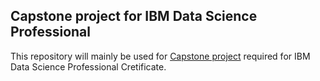 ## Capstone project for IBM Data Science Professional

This repository will mainly be used for [Capstone project](https://www.coursera.org/learn/applied-data-science-capstone) required for IBM Data Science Professional Cretificate.